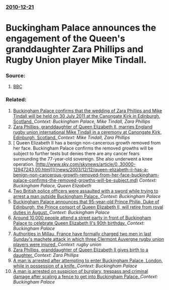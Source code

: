 ### [2010-12-21](/news/2010/12/21/index.md)

# Buckingham Palace announces the engagement of the Queen's granddaughter Zara Phillips and Rugby Union player Mike Tindall. 




### Source:

1. [BBC](http://www.bbc.co.uk/news/uk-12050165)

### Related:

1. [Buckingham Palace confirms that the wedding of Zara Phillips and Mike Tindall will be held on 30 July 2011 at the Canongate Kirk in Edinburgh, Scotland. ](/news/2011/03/9/buckingham-palace-confirms-that-the-wedding-of-zara-phillips-and-mike-tindall-will-be-held-on-30-july-2011-at-the-canongate-kirk-in-edinburg.md) _Context: Buckingham Palace, Mike Tindall, Zara Phillips_
2. [Zara Phillips, granddaughter of Queen Elizabeth II, marries England rugby union international Mike Tindall in a ceremony at Canongate Kirk, Edinburgh, Scotland. ](/news/2011/07/30/zara-phillips-granddaughter-of-queen-elizabeth-ii-marries-england-rugby-union-international-mike-tindall-in-a-ceremony-at-canongate-kirk.md) _Context: Mike Tindall, Zara Phillips_
3. [ Queen Elizabeth II has a benign non-cancerous growth removed from her face. Buckingham Palace confirms the removed growths will be subject to further tests but denies there are any cancer fears surrounding the 77-year-old sovereign. She also underwent a knee operation. [http://www.sky.com/skynews/article/0,,30000-12947243,00.html]](/news/2003/12/12/queen-elizabeth-ii-has-a-benign-non-cancerous-growth-removed-from-her-face-buckingham-palace-confirms-the-removed-growths-will-be-subject.md) _Context: Buckingham Palace, Queen Elizabeth_
4. [Two British police officers were assaulted with a sword while trying to arrest a man outside Buckingham Palace. ](/news/2017/08/25/two-british-police-officers-were-assaulted-with-a-sword-while-trying-to-arrest-a-man-outside-buckingham-palace.md) _Context: Buckingham Palace_
5. [Buckingham Palace announces that 95-year-old Prince Philip, Duke of Edinburgh, the Prince consort of Queen Elizabeth II, will retire from royal duties in August. ](/news/2017/05/4/buckingham-palace-announces-that-95-year-old-prince-philip-duke-of-edinburgh-the-prince-consort-of-queen-elizabeth-ii-will-retire-from-ro.md) _Context: Buckingham Palace_
6. [Around 10,000 people attend a street party in front of Buckingham Palace to celebrate Queen Elizabeth II's 90th birthday. ](/news/2016/06/12/around-10-000-people-attend-a-street-party-in-front-of-buckingham-palace-to-celebrate-queen-elizabeth-ii-s-90th-birthday.md) _Context: Buckingham Palace_
7. [Authorities in Millau, France have formally charged two men in last Sunday's machete attack in which three Clermont Auvergne rugby union players were injured. ](/news/2014/07/23/authorities-in-millau-france-have-formally-charged-two-men-in-last-sunday-s-machete-attack-in-which-three-clermont-auvergne-rugby-union-pla.md) _Context: rugby union_
8. [Zara Phillips, granddaughter of Queen Elizabeth II gives birth to a daughter. ](/news/2014/01/17/zara-phillips-granddaughter-of-queen-elizabeth-ii-gives-birth-to-a-daughter.md) _Context: Zara Phillips_
9. [A man is arrested after attempting to enter Buckingham Palace, London, while in possession of a knife. ](/news/2013/10/14/a-man-is-arrested-after-attempting-to-enter-buckingham-palace-london-while-in-possession-of-a-knife.md) _Context: Buckingham Palace_
10. [A man is arrested on suspicion of burglary, trespass and criminal damage after scaling a fence to get into Buckingham Palace. ](/news/2013/09/7/a-man-is-arrested-on-suspicion-of-burglary-trespass-and-criminal-damage-after-scaling-a-fence-to-get-into-buckingham-palace.md) _Context: Buckingham Palace_
